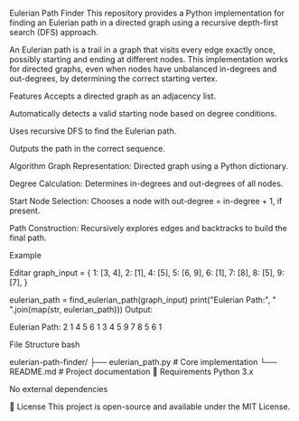 Eulerian Path Finder
This repository provides a Python implementation for finding an Eulerian path in a directed graph using a recursive depth-first search (DFS) approach.

An Eulerian path is a trail in a graph that visits every edge exactly once, possibly starting and ending at different nodes. This implementation works for directed graphs, even when nodes have unbalanced in-degrees and out-degrees, by determining the correct starting vertex.

Features
Accepts a directed graph as an adjacency list.

Automatically detects a valid starting node based on degree conditions.

Uses recursive DFS to find the Eulerian path.

Outputs the path in the correct sequence.

Algorithm
Graph Representation: Directed graph using a Python dictionary.

Degree Calculation: Determines in-degrees and out-degrees of all nodes.

Start Node Selection: Chooses a node with out-degree = in-degree + 1, if present.

Path Construction: Recursively explores edges and backtracks to build the final path.

 Example

Editar
graph_input = {
    1: [3, 4],
    2: [1],
    4: [5],
    5: [6, 9],
    6: [1],
    7: [8],
    8: [5],
    9: [7],
}

eulerian_path = find_eulerian_path(graph_input)
print("Eulerian Path:", " ".join(map(str, eulerian_path)))
Output:


Eulerian Path: 2 1 4 5 6 1 3 4 5 9 7 8 5 6 1

File Structure
bash

eulerian-path-finder/
├── eulerian_path.py        # Core implementation
└── README.md               # Project documentation
📎 Requirements
Python 3.x

No external dependencies

📄 License
This project is open-source and available under the MIT License.
